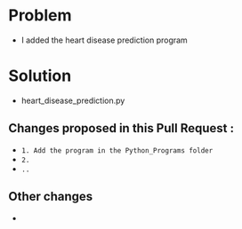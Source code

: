 

# Problem
- I added the heart disease prediction program
# Solution
- heart_disease_prediction.py

## Changes proposed in this Pull Request :
-  `1. Add the program in the Python_Programs folder`
-  `2.`
-  `..`

## Other changes
-
